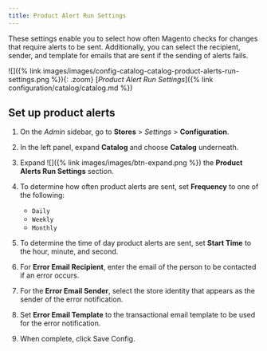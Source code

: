 ```yaml
---
title: Product Alert Run Settings
---
```


These settings enable you to select how often Magento checks for changes that require alerts to be sent. Additionally, you can select the recipient, sender, and template for emails that are sent if the sending of alerts fails.

![]({% link images/images/config-catalog-catalog-product-alerts-run-settings.png %}){: .zoom}
[_Product Alert Run Settings_]({% link configuration/catalog/catalog.md %})

## Set up product alerts

1. On the _Admin_ sidebar, go to **Stores** > _Settings_ > **Configuration**.

1. In the left panel, expand **Catalog** and choose **Catalog** underneath.

1. Expand ![]({% link images/images/btn-expand.png %}) the **Product Alerts Run Settings** section.

1. To determine how often product alerts are sent, set **Frequency** to one of the following:

   - `Daily`
   - `Weekly`
   * `Monthly`

1. To determine the time of day product alerts are sent, set **Start Time** to the hour, minute, and second.

1. For **Error Email Recipient**, enter the email of the person to be contacted if an error occurs.

1. For the **Error Email Sender**, select the store identity that appears as the sender of the error notification.

1. Set **Error Email Template** to the transactional email template to be used for the error notification.

1. When complete, click <span class="btn">Save Config</span>.
